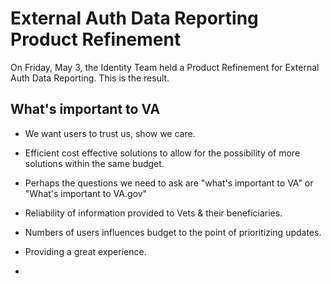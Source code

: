 # External Auth Data Reporting Product Refinement

On Friday, May 3, the Identity Team held a Product Refinement for External Auth Data Reporting. This is the result.

## What's important to VA
- We want users to trust us, show we care.
- Efficient cost effective solutions to allow for the possibility of more solutions within the same budget.
- Perhaps the questions we need to ask are "what's important to VA" or "What's important to VA.gov"
- Reliability of information provided to Vets & their beneficiaries.
- Numbers of users influences budget to the point of prioritizing updates.
- Providing a great experience.

- 
